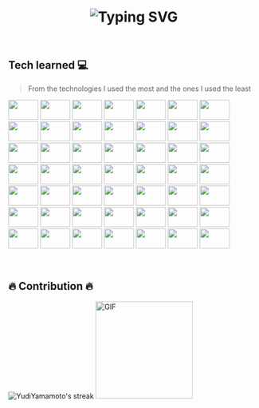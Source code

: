 
<h1 align="center">
    <img src="https://readme-typing-svg.herokuapp.com?font=Fira+Code&weight=700&size=40&pause=1000&color=0038F7&background=000000&center=true&vCenter=true&width=700&height=200&lines=Welcome+to+my+profile+:);My+name+is+Yudi+Yamamoto" alt="Typing SVG" />
</h1>

<br/>

<h2 align="left">Tech learned 💻</h2>

> From the technologies I used the most and the ones I used the least

<p>
    <img height="40" width="60" src="https://cdn.jsdelivr.net/gh/devicons/devicon@latest/icons/php/php-original.svg" />
    <img height="40" width="60" src="https://cdn.jsdelivr.net/gh/devicons/devicon@latest/icons/javascript/javascript-original.svg" />
    <img height="40" width="60" src="https://cdn.jsdelivr.net/gh/devicons/devicon@latest/icons/bash/bash-original.svg" />
    <img height="40" width="60" src="https://cdn.jsdelivr.net/gh/devicons/devicon@latest/icons/python/python-original.svg" />
    <img height="40" width="60" src="https://cdn.jsdelivr.net/gh/devicons/devicon@latest/icons/cplusplus/cplusplus-original.svg" />
    <img height="40" width="60" src="https://cdn.jsdelivr.net/gh/devicons/devicon@latest/icons/react/react-original.svg" />
    <img height="40" width="60" src="https://cdn.jsdelivr.net/gh/devicons/devicon@latest/icons/laravel/laravel-original.svg" />
    <img height="40" width="60" src="https://cdn.jsdelivr.net/gh/devicons/devicon@latest/icons/linux/linux-original.svg" />
    <img height="40" width="60" src="https://cdn.jsdelivr.net/gh/devicons/devicon@latest/icons/windows11/windows11-original.svg" />
    <img height="40" width="60" src="https://cdn.jsdelivr.net/gh/devicons/devicon@latest/icons/apple/apple-original.svg" />
    <img height="40" width="60" src="https://cdn.jsdelivr.net/gh/devicons/devicon@latest/icons/adonisjs/adonisjs-original.svg" />
    <img height="40" width="60" src="https://cdn.jsdelivr.net/gh/devicons/devicon@latest/icons/nodejs/nodejs-original-wordmark.svg" />
    <img height="40" width="60" src="https://cdn.jsdelivr.net/gh/devicons/devicon@latest/icons/docker/docker-original-wordmark.svg" />
    <img height="40" width="60" src="https://cdn.jsdelivr.net/gh/devicons/devicon@latest/icons/composer/composer-original.svg" />
    <img height="40" width="60" src="https://cdn.jsdelivr.net/gh/devicons/devicon@latest/icons/git/git-original-wordmark.svg" />
    <img height="40" width="60" src="https://cdn.jsdelivr.net/gh/devicons/devicon@latest/icons/apache/apache-original.svg" />
    <img height="40" width="60" src="https://cdn.jsdelivr.net/gh/devicons/devicon@latest/icons/csharp/csharp-original.svg" />
    <img height="40" width="60" src="https://cdn.jsdelivr.net/gh/devicons/devicon@latest/icons/html5/html5-original.svg" />
    <img height="40" width="60" src="https://cdn.jsdelivr.net/gh/devicons/devicon@latest/icons/css3/css3-original.svg" />
    <img height="40" width="60" src="https://cdn.jsdelivr.net/gh/devicons/devicon@latest/icons/java/java-original.svg" />
    <img height="40" width="60" src="https://cdn.jsdelivr.net/gh/devicons/devicon@latest/icons/markdown/markdown-original.svg" />
    <img height="40" width="60" src="https://cdn.jsdelivr.net/gh/devicons/devicon@latest/icons/bootstrap/bootstrap-original-wordmark.svg" />
    <img height="40" width="60" src="https://cdn.jsdelivr.net/gh/devicons/devicon@latest/icons/mysql/mysql-original-wordmark.svg" />
    <img height="40" width="60" src="https://cdn.jsdelivr.net/gh/devicons/devicon@latest/icons/postgresql/postgresql-original-wordmark.svg" />
    <img height="40" width="60" src="https://cdn.jsdelivr.net/gh/devicons/devicon@latest/icons/mongodb/mongodb-original-wordmark.svg" />
    <img height="40" width="60" src="https://cdn.jsdelivr.net/gh/devicons/devicon@latest/icons/redis/redis-original-wordmark.svg" />
    <img height="40" width="60" src="https://cdn.jsdelivr.net/gh/devicons/devicon@latest/icons/rabbitmq/rabbitmq-original.svg" />
    <img height="40" width="60" src="https://cdn.jsdelivr.net/gh/devicons/devicon@latest/icons/arduino/arduino-original.svg" />
    <img height="40" width="60" src="https://cdn.jsdelivr.net/gh/devicons/devicon@latest/icons/android/android-original.svg" />
    <img height="40" width="60" src="https://cdn.jsdelivr.net/gh/devicons/devicon@latest/icons/composer/composer-original.svg" />
    <img height="40" width="60" src="https://cdn.jsdelivr.net/gh/devicons/devicon@latest/icons/npm/npm-original-wordmark.svg" />
    <img height="40" width="60" src="https://cdn.jsdelivr.net/gh/devicons/devicon@latest/icons/sqlite/sqlite-original.svg" />
    <img height="40" width="60" src="https://cdn.jsdelivr.net/gh/devicons/devicon@latest/icons/nginx/nginx-original.svg" />
    <img height="40" width="60" src="https://cdn.jsdelivr.net/gh/devicons/devicon@latest/icons/azure/azure-original.svg" />
    <img height="40" width="60" src="https://cdn.jsdelivr.net/gh/devicons/devicon@latest/icons/debian/debian-original.svg" />
    <img height="40" width="60" src="https://cdn.jsdelivr.net/gh/devicons/devicon@latest/icons/dotnetcore/dotnetcore-original.svg" />
    <img height="40" width="60" src="https://cdn.jsdelivr.net/gh/devicons/devicon@latest/icons/figma/figma-original.svg" />
    <img height="40" width="60" src="https://cdn.jsdelivr.net/gh/devicons/devicon@latest/icons/influxdb/influxdb-original.svg" />
    <img height="40" width="60" src="https://cdn.jsdelivr.net/gh/devicons/devicon@latest/icons/insomnia/insomnia-original.svg" />
    <img height="40" width="60" src="https://cdn.jsdelivr.net/gh/devicons/devicon@latest/icons/jira/jira-original.svg" />
    <img height="40" width="60" src="https://cdn.jsdelivr.net/gh/devicons/devicon@latest/icons/jquery/jquery-original.svg" />
    <img height="40" width="60" src="https://cdn.jsdelivr.net/gh/devicons/devicon@latest/icons/mariadb/mariadb-original.svg" />
    <img height="40" width="60" src="https://cdn.jsdelivr.net/gh/devicons/devicon@latest/icons/postman/postman-original.svg" />
    <img height="40" width="60" src="https://cdn.jsdelivr.net/gh/devicons/devicon@latest/icons/r/r-original.svg" />
    <img height="40" width="60" src="https://cdn.jsdelivr.net/gh/devicons/devicon@latest/icons/ubuntu/ubuntu-original.svg" />
    <img height="40" width="60" src="https://cdn.jsdelivr.net/gh/devicons/devicon@latest/icons/vagrant/vagrant-original.svg" />
    <img height="40" width="60" src="https://cdn.jsdelivr.net/gh/devicons/devicon@latest/icons/vim/vim-original.svg" />
    <img height="40" width="60" src="https://cdn.jsdelivr.net/gh/devicons/devicon@latest/icons/vscode/vscode-original.svg" />
    <img height="40" width="60" src="https://cdn.jsdelivr.net/gh/devicons/devicon@latest/icons/wordpress/wordpress-original.svg" />
</p>

<br/>

<h2 align="left">🔥 Contribution 🔥</h2>
<div>
    <img title="🔥 Get streak stats for your profile at git.io/streak-stats" alt="YudiYamamoto's streak" src="https://github-readme-streak-stats-seven-azure.vercel.app/?user=YudiYamamoto&theme=monokai-metallian&mode=weekly&border_radius=0&hide_border=true"/>
    <img src="https://media.giphy.com/media/v1.Y2lkPTc5MGI3NjExdTUycXdjeGt6aGdxdnIzcTR5bml2aXIwb2d4cXZ4dXcwNDRwMWdvbyZlcD12MV9naWZzX3NlYXJjaCZjdD1n/mFAqvhuSxrgbkqJdRI/giphy.gif" 
         alt="GIF" 
         width="195" height="195"/>
</div>